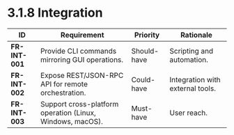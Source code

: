 # 3.1.8 Integration

| ID                                  | Requirement                                               | Priority    | Rationale                        |
|-------------------------------------|-----------------------------------------------------------|-------------|----------------------------------|
| <a id="frInt001">**FR-INT-001**</a> | Provide CLI commands mirroring GUI operations.            | Should-have | Scripting and automation.        |
| <a id="frInt002">**FR-INT-002**</a> | Expose REST/JSON-RPC API for remote orchestration.        | Could-have  | Integration with external tools. |
| <a id="frInt003">**FR-INT-003**</a> | Support cross-platform operation (Linux, Windows, macOS). | Must-have   | User reach.                      |